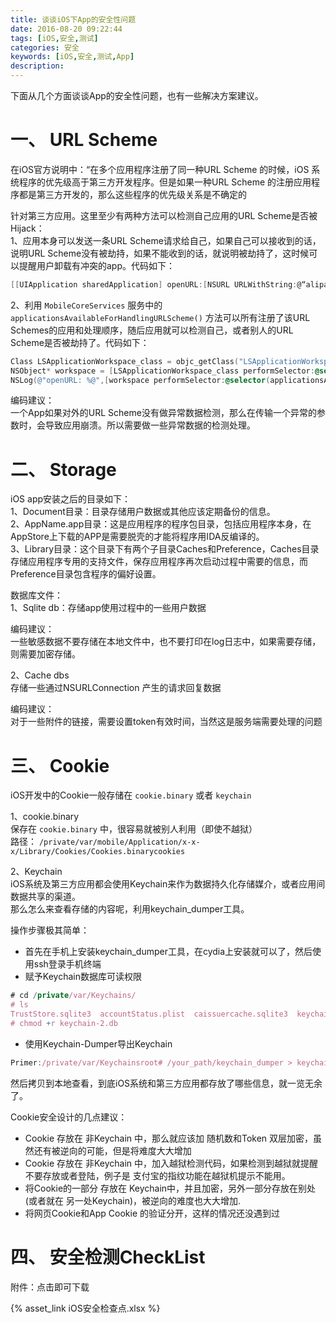 ```yaml
---
title: 谈谈iOS下App的安全性问题
date: 2016-08-20 09:22:44
tags: [iOS,安全,测试]
categories: 安全
keywords: [iOS,安全,测试,App]
description:
---
```


下面从几个方面谈谈App的安全性问题，也有一些解决方案建议。

# 一、 URL Scheme
在iOS官方说明中：“在多个应用程序注册了同一种URL Scheme 的时候，iOS 系统程序的优先级高于第三方开发程序。但是如果一种URL Scheme 的注册应用程序都是第三方开发的，那么这些程序的优先级关系是不确定的

针对第三方应用。这里至少有两种方法可以检测自己应用的URL Scheme是否被Hijack：  
1、应用本身可以发送一条URL Scheme请求给自己，如果自己可以接收到的话，说明URL Scheme没有被劫持，如果不能收到的话，就说明被劫持了，这时候可以提醒用户卸载有冲突的app。代码如下：

<!-- more -->

```objectivec
[[UIApplication sharedApplication] openURL:[NSURL URLWithString:@“alipay://test“]];
```
2、利用 `MobileCoreServices` 服务中的 `applicationsAvailableForHandlingURLScheme()` 方法可以所有注册了该URL Schemes的应用和处理顺序，随后应用就可以检测自己，或者别人的URL Scheme是否被劫持了。代码如下：
```objectivec
Class LSApplicationWorkspace_class = objc_getClass("LSApplicationWorkspace");
NSObject* workspace = [LSApplicationWorkspace_class performSelector:@selector(defaultWorkspace)];
NSLog(@"openURL: %@",[workspace performSelector:@selector(applicationsAvailableForHandlingURLScheme:)withObject:@"alipay"]);
```

编码建议：  
一个App如果对外的URL Scheme没有做异常数据检测，那么在传输一个异常的参数时，会导致应用崩溃。所以需要做一些异常数据的检测处理。


# 二、 Storage
iOS app安装之后的目录如下：  
1、Document目录：目录存储用户数据或其他应该定期备份的信息。  
2、AppName.app目录：这是应用程序的程序包目录，包括应用程序本身，在AppStore上下载的APP是需要脱壳的才能将程序用IDA反编译的。  
3、Library目录：这个目录下有两个子目录Caches和Preference，Caches目录存储应用程序专用的支持文件，保存应用程序再次启动过程中需要的信息，而Preference目录包含程序的偏好设置。

数据库文件：  
1、Sqlite db：存储app使用过程中的一些用户数据

编码建议：  
一些敏感数据不要存储在本地文件中，也不要打印在log日志中，如果需要存储，则需要加密存储。

2、Cache dbs  
存储一些通过NSURLConnection 产生的请求回复数据

编码建议：  
对于一些附件的链接，需要设置token有效时间，当然这是服务端需要处理的问题


# 三、 Cookie
iOS开发中的Cookie一般存储在 `cookie.binary` 或者 `keychain`

1、cookie.binary  
保存在 `cookie.binary` 中，很容易就被别人利用（即使不越狱）  
路径： `/private/var/mobile/Application/x-x-x/Library/Cookies/Cookies.binarycookies`

2、Keychain  
iOS系统及第三方应用都会使用Keychain来作为数据持久化存储媒介，或者应用间数据共享的渠道。  
那么怎么来查看存储的内容呢，利用keychain_dumper工具。

操作步骤极其简单：  
* 首先在手机上安装keychain_dumper工具，在cydia上安装就可以了，然后使用ssh登录手机终端
* 赋予Keychain数据库可读权限
```js
# cd /private/var/Keychains/ 
# ls 
TrustStore.sqlite3  accountStatus.plist  caissuercache.sqlite3  keychain-2.db  keychain-2.db-shm  keychain-2.db-wal  ocspcache.sqlite3  ocspcache.sqlite3-shm  ocspcache.sqlite3-wal 
# chmod +r keychain-2.db
```
* 使用Keychain-Dumper导出Keychain
```js
Primer:/private/var/Keychainsroot# /your_path/keychain_dumper > keychain-export.txt
```
然后拷贝到本地查看，到底iOS系统和第三方应用都存放了哪些信息，就一览无余了。

Cookie安全设计的几点建议：
* Cookie 存放在 非Keychain 中，那么就应该加 随机数和Token 双层加密，虽然还有被逆向的可能，但是将难度大大增加
* Cookie 存放在 非Keychain 中，加入越狱检测代码，如果检测到越狱就提醒不要存放或者登陆，例子是 支付宝的指纹功能在越狱机提示不能用。
* 将Cookie的一部分 存放在 Keychain中，并且加密，另外一部分存放在别处(或者就在 另一处Keychain)，被逆向的难度也大大增加.
* 将网页Cookie和App Cookie 的验证分开，这样的情况还没遇到过

# 四、 安全检测CheckList
附件：点击即可下载

{% asset_link iOS安全检查点.xlsx %}

